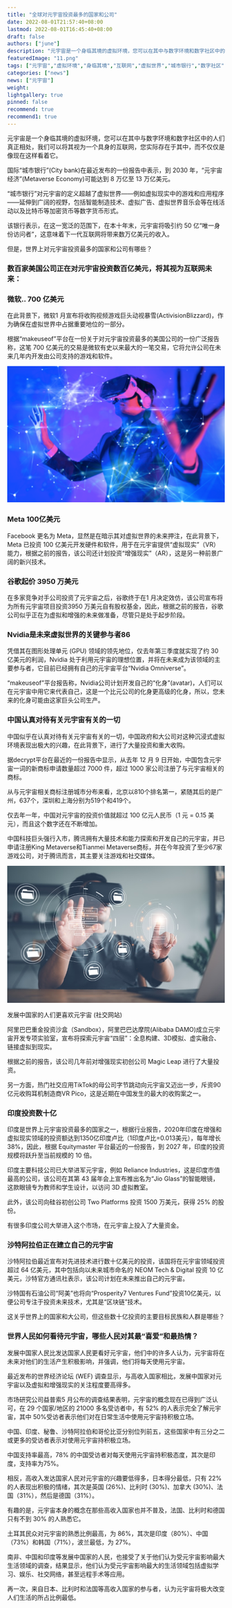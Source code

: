 ```yaml
---
title: "全球对元宇宙投资最多的国家和公司"
date: 2022-08-01T21:57:40+08:00
lastmod: 2022-08-01T16:45:40+08:00
draft: false
authors: ["june"]
description: "元宇宙是一个身临其境的虚拟环境，您可以在其中与数字环境和数字社区中的人们真正相处，我们可以将其视为一个具身的互联网，您实际存在于其中，而不仅仅是像现在这样看着它。"
featuredImage: "11.png"
tags: ["元宇宙","虚拟环境","身临其境","互联网","虚拟世界","城市银行","数字社区"]
categories: ["news"]
news: ["元宇宙"]
weight: 
lightgallery: true
pinned: false
recommend: true
recommend1: true
---
```


元宇宙是一个身临其境的虚拟环境，您可以在其中与数字环境和数字社区中的人们真正相处，我们可以将其视为一个具身的互联网，您实际存在于其中，而不仅仅是像现在这样看着它。

国际“城市银行”(City bank)在最近发布的一份报告中表示，到 2030 年，“元宇宙经济”(Metaverse Economy)可能达到 8 万亿至 13 万亿美元。

“城市银行”对元宇宙的定义超越了虚拟世界——例如虚拟现实中的游戏和应用程序——延伸到广阔的视野，包括智能制造技术、虚拟广告、虚拟世界音乐会等在线活动以及比特币等加密货币等数字货币形式。

该银行表示，在这一宽泛的范围下，在本十年末，元宇宙将吸引约 50 亿“唯一身份访问者”，这意味着下一代互联网将带来数万亿美元的收入。

但是，世界上对元宇宙投资最多的国家和公司有哪些？



### 数百家美国公司正在对元宇宙投资数百亿美元，将其视为互联网未来：

### 微软.. 700 亿美元

在此背景下，微软1 月宣布将收购视频游戏巨头动视暴雪(ActivisionBlizzard)，作为确保在虚拟世界中占据重要地位的一部分。

根据“makeuseof”平台在一份关于对元宇宙投资最多的美国公司的一份广泛报告称，这笔 700 亿美元的交易是微软有史以来最大的一笔交易，它将允许公司在未来几年内开发由公司支持的游戏和软件。

![元宇宙](09.png)



### Meta 100亿美元

Facebook 更名为 Meta，显然是在暗示其对虚拟世界的未来押注，在此背景下，Meta 已投资 100 亿美元开发硬件和软件，用于在元宇宙提供“虚拟现实”（VR）能力，根据之前的报告，该公司还计划投资“增强现实”（AR），这是另一种前景广阔的新兴技术。

### 谷歌起价 3950 万美元

在多家竞争对手公司投资了元宇宙之后，谷歌终于在1 月决定效仿，该公司宣布将为所有元宇宙项目投资3950 万美元自有股权基金，因此，根据之前的报告，谷歌公司似乎正在为虚拟和增强的未来做准备，尽管只是处于起步阶段。



### Nvidia是未来虚拟世界的关键参与者86

凭借其在图形处理单元 (GPU) 领域的领先地位，仅去年第三季度就实现了约 30 亿美元的利润，Nvidia 处于利用元宇宙的理想位置，并将在未来成为该领域的主要参与者，它目前已经拥有自己的元宇宙平台“Nvidia Omniverse”。

“makeuseof”平台报告称，Nvidia公司计划开发自己的“化身”(avatar)，人们可以在元宇宙中用它来代表自己，这是一个比元公司的化身更高级的化身，所以，您未来的化身可能由这家巨头公司生产。



### 中国认真对待有关元宇宙有关的一切

中国似乎在认真对待有关元宇宙有关的一切，中国政府和大公司对这种沉浸式虚拟环境表现出极大的兴趣，在此背景下，进行了大量投资和重大收购。

据decrypt平台在最近的一份报告中显示，从去年 12 月 9 日开始，中国包含元宇宙一词的新商标申请数量超过 7000 件，超过 1000 家公司注册了与元宇宙相关的商标。

从与元宇宙相关商标注册城市分布来看，北京以810个排名第一，紧随其后的是广州，637个，深圳和上海分别为519个和419个。

仅去年一年，中国对元宇宙的投资价值就超过 100 亿元人民币（1 元 = 0.15 美元），而且这个数字还在不断增加。

中国科技巨头强行入市，腾讯拥有大量技术和能力探索和开发自己的元宇宙，并已申请注册King Metaverse和Tianmei Metaverse商标，并在今年投资了至少67家游戏公司，对于腾讯而言，其主要关注游戏和社交媒体。

![元宇宙](11.png)



发展中国家的人们更喜欢元宇宙 (社交网站)

阿里巴巴重金投资沙盒（Sandbox），阿里巴巴达摩院(Alibaba DAMO)成立元宇宙开发专项实验室，宣布将探索元宇宙“四层”：全息构建、3D模拟、虚实融合、链接虚拟到现实。

根据之前的报告，该公司几年前对增强现实初创公司 Magic Leap 进行了大量投资。

另一方面，热门社交应用TikTok的母公司字节跳动向元宇宙又迈出一步，斥资90亿元收购耳机制造商VR Pico，这是近期在中国发生的最大的收购案之一。



### 印度投资数十亿

印度是世界上元宇宙投资最多的国家之一，根据行业报告，2020年印度在增强和虚拟现实领域的投资额达到1350亿印度卢比（1印度卢比=0.013美元），每年增长38%，因此，根据 Equitymaster 平台最近的一份报告，到 2027 年，印度的投资规模将跃升至当前规模的 10 倍。

印度主要科技公司已大举进军元宇宙，例如 Reliance Industries，这是印度市值最高的公司，该公司在其第 43 届年会上宣布推出名为“Jio Glass”的智能眼镜，这款眼镜专为教师和学生设计，以访问 3D 虚拟教室。

此外，该公司向硅谷初创公司 Two Platforms 投资 1500 万美元，获得 25% 的股份。

有很多印度公司大举进入这个市场，在元宇宙上投入了大量资金。



### 沙特阿拉伯正在建立自己的元宇宙

沙特阿拉伯最近宣布对先进技术进行数十亿美元的投资，该国将在元宇宙领域投资超过 64 亿美元，其中包括向以未来城市命名的 NEOM Tech & Digital 投资 10 亿美元，沙特官方通讯社表示，该公司计划在未来推出自己的元宇宙。

沙特国有石油公司“阿美”也将向“Prosperity7 Ventures Fund”投资10亿美元，以便公司专注于投资未来技术，尤其是“区块链”技术。

这关乎世界上的国家和大公司，但这些数十亿投资的主要目标民族和人群是哪些？



### 世界人民如何看待元宇宙，哪些人民对其最“喜爱”和最热情？

发展中国家人民比发达国家人民更看好元宇宙，他们中的许多人认为，元宇宙将在未来对他们的生活产生积极影响，并强调，他们将每天使用元宇宙。

最近发布的世界经济论坛 (WEF) 调查显示，与高收入国家相比，发展中国家对元宇宙以及虚拟和增强现实的关注程度要高得多。

市场研究公司益普索5 月公布的调查结果表明，元宇宙的概念现在已得到广泛认可，在 29 个国家/地区的 21000 多名受访者中，有 52% 的人表示完全了解元宇宙，其中 50%受访者表示他们对在日常生活中使用元宇宙持积极立场。

中国、印度、秘鲁、沙特阿拉伯和哥伦比亚分别位列前五，这些国家中有三分之二或更多的受访者表示对使用元宇宙持积极立场。

中国支持率最高，78% 的中国受访者对每天使用元宇宙持积极态度，其次是印度，支持率为75%。

相反，高收入发达国家人民对元宇宙的兴趣要低得多，日本得分最低，只有 22% 的人表现出积极的情绪，其次是英国 (26%)、比利时 (30%)、加拿大 (30%)、法国（31%），然后是德国（31%）。

有趣的是，元宇宙本身的概念在那些高收入国家也并不普及，法国、比利时和德国只有不到 30% 的人熟悉它。

土耳其民众对元宇宙的熟悉比例最高，为 86%，其次是印度（80%）、中国（73%）和韩国（71%），波兰最低，为 27%。

南非、中国和印度等发展中国家的人民，也接受了关于他们认为受元宇宙影响最大生活领域的调查，结果显示，他们认为受元宇宙影响最大的生活领域包括虚拟学习、娱乐、社交网络，甚至远程手术等应用。

再一次，来自日本、比利时和法国等高收入国家的参与者，认为元宇宙将极大改变人们生活的所占比例最低。